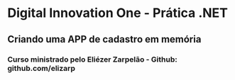 ﻿# Digital Innovation One - Prática .NET
## Criando uma APP de cadastro em memória
### Curso ministrado pelo Eliézer Zarpelão - Github: github.com/elizarp